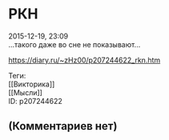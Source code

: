 РКН
===

  
2015-12-19, 23:09  
 ...такого даже во сне не показывают...   
  
<https://diary.ru/~zHz00/p207244622_rkn.htm>  
  
Теги:  
[[Викторика]]  
[[Мысли]]  
ID: p207244622  


(Комментариев нет)
------------------
